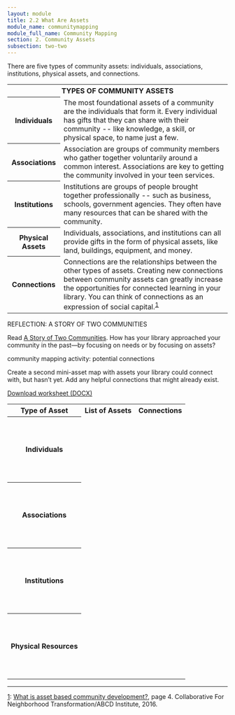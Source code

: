 ```yaml
---
layout: module
title: 2.2 What Are Assets
module_name: communitymapping
module_full_name: Community Mapping
section: 2. Community Assets
subsection: two-two
---
```



There are five types of community assets: individuals, associations, institutions, physical assets, and connections.

<table class="colorful-th">
<tr><th colspan="2" class="th-black">TYPES OF COMMUNITY ASSETS</th></tr>
<tr><th>Individuals</th><td>The most foundational assets of a community are the individuals that form it. Every individual has gifts that they can share with their community -- like knowledge, a skill, or physical space, to name just a few.</td></tr>
  <tr><th>Associations</th><td>Association are groups of community members who gather together voluntarily around a common interest. Associations are key to getting the community involved in your teen services. </td></tr>
  <tr><th>Institutions</th><td>Institutions are groups of people brought together professionally -- such as business, schools, government agencies. They often have many resources that can be shared with the community. </td></tr>
<tr><th>Physical Assets</th><td>Individuals, associations, and institutions can all provide gifts in the form of physical assets, like land, buildings, equipment, and money.</td></tr>
<tr><th>Connections</th><td>Connections are the relationships between the other types of assets. Creating new connections between community assets can greatly increase the opportunities for connected learning in your library. You can think of connections as an expression of social capital.<sup><a href="#fn1" name="1">1</a></sup></td></tr>
</table>

<div class="reflection">
  <p>REFLECTION: A STORY OF TWO COMMUNITIES</p>
  <p>Read <a href="https://sustainingcommunity.wordpress.com/2013/01/30/community-a-and-communityb/" target="_blank">A Story of Two Communities</a>. How has your library approached your community in the past—by focusing on needs or by focusing on assets? </p></div>

<div class="reflection">
	<p>community mapping activity: potential connections</p>
	<p>Create a second mini-asset map with assets your library could connect with, but hasn’t yet. Add any helpful connections that might already exist. </p>
	<p><a href="docs/CommunityMapping_2B.docx">Download worksheet (DOCX)</a></p>

<table style="width:95%" class="worksheet">
<tr><th>Type of Asset</th><th>List of Assets</th><th>Connections</th></tr>
<tr height="150px"><th>Individuals</th><td></td><td></td></tr>
<tr height="150px"><th>Associations</th><td></td><td></td></tr>
<tr height="150px"><th>Institutions</th><td></td><td></td></tr>
<tr height="150px"><th>Physical Resources</th><td></td><td></td></tr>
</table></div>
  <hr/>

  <a name="fn1" href="#1">1</a>: [What is asset based community development?](https://resources.depaul.edu/abcd-institute/resources/Documents/WhatisAssetBasedCommunityDevelopment.pdf), page 4. Collaborative For Neighborhood Transformation/ABCD Institute, 2016.
